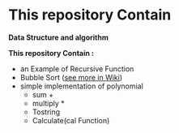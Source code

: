 # This repository Contain
**Data Structure and algorithm** 


**This repository Contain :** 
+ an Example of Recursive Function 
+ Bubble Sort ([see more in Wiki](https://github.com/amirrezatav/DataStucture/wiki/Bubble-sort))
+ simple implementation of polynomial 
    - sum +
    - multiply *
    - Tostring
    - Calculate(cal Function)

